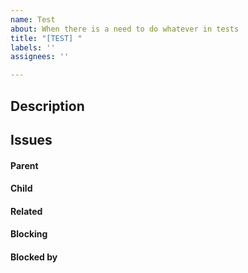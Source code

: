 ```yaml
---
name: Test
about: When there is a need to do whatever in tests
title: "[TEST] "
labels: ''
assignees: ''

---
```


## Description

##  Issues
<!-- Issue relationships
If it is possible, link issues via task lists sorted by issue numbers like:

- [ ] #1 [BUG] X is not working
- [ ] #2 [DESIGN] Design for X
-->

#### Parent



#### Child



#### Related



#### Blocking



#### Blocked by
